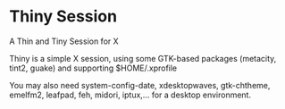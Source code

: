 Thiny Session
=============

A Thin and Tiny Session for X

Thiny is a simple X session, using some GTK-based packages (metacity, tint2, guake) and supporting $HOME/.xprofile

You may also need system-config-date, xdesktopwaves, gtk-chtheme, emelfm2, leafpad, feh, midori, iptux,... for a desktop environment.
